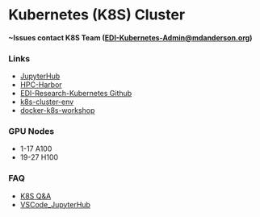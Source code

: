# Kubernetes (K8S) Cluster

#### ~Issues contact K8S Team (EDI-Kubernetes-Admin@mdanderson.org)

### Links
- [JupyterHub](http://hpcexhaproxy.mdanderson.edu/jupyter/hub/login?)
- [HPC-Harbor](https://hpcharbor.mdanderson.edu/account/sign-in)
- [EDI-Research-Kubernetes Github](https://github.mdanderson.org/EDI-Research-Kubernetes)
- [k8s-cluster-env](https://github.com/idso-fa1-pathology/k8s-cluster-env)
- [docker-k8s-workshop](https://github.com/idso-fa1-pathology/docker-k8s-workshop)
  
### GPU Nodes
- 1-17 A100
- 19-27 H100

### FAQ
- [K8S Q&A](https://github.mdanderson.org/EDI-Research-Kubernetes/Kubernetes_QA)
- [VSCode_JupyterHub](https://github.mdanderson.org/EDI-Research-Kubernetes/VSCode_JupyterHub/blob/main/README.md)


